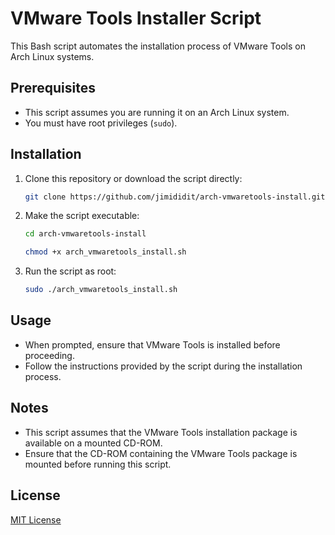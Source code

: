 # VMware Tools Installer Script

This Bash script automates the installation process of VMware Tools on Arch Linux systems.

## Prerequisites

- This script assumes you are running it on an Arch Linux system.
- You must have root privileges (`sudo`).

## Installation

1. Clone this repository or download the script directly:

    ```bash
    git clone https://github.com/jimididit/arch-vmwaretools-install.git
    ```

2. Make the script executable:
   
     ```bash
    cd arch-vmwaretools-install
    ```

    ```bash
    chmod +x arch_vmwaretools_install.sh
    ```

4. Run the script as root:

    ```bash
    sudo ./arch_vmwaretools_install.sh
    ```

## Usage

- When prompted, ensure that VMware Tools is installed before proceeding.
- Follow the instructions provided by the script during the installation process.

## Notes

- This script assumes that the VMware Tools installation package is available on a mounted CD-ROM.
- Ensure that the CD-ROM containing the VMware Tools package is mounted before running this script.

## License

[MIT License](LICENSE)


